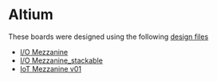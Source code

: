 # Altium

These boards were designed using the following [design files](../../template/altium/)

- [I/O Mezzanine](io-testing-mezzanine/)
- [I/O Mezzanine_stackable](io-testing-mezzanine-stackable/)
- [IoT Mezzanine v01](iot-6lowpan-gateway/)


